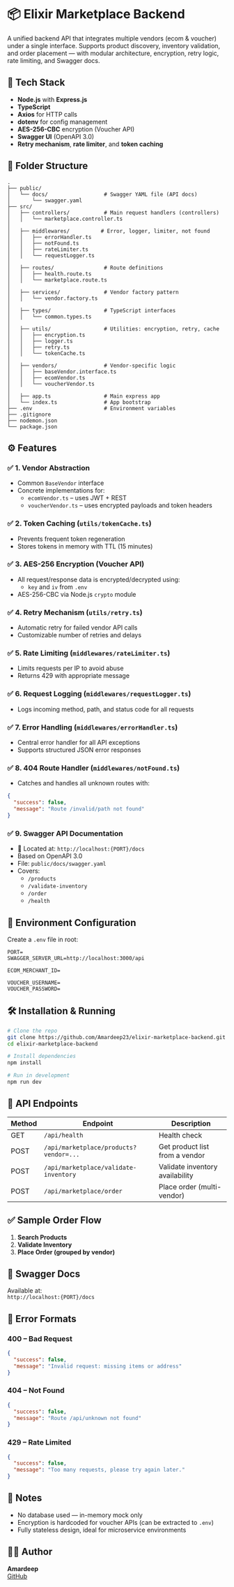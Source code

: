 # 📦 Elixir Marketplace Backend

A unified backend API that integrates multiple vendors (ecom & voucher) under a single interface. Supports product discovery, inventory validation, and order placement — with modular architecture, encryption, retry logic, rate limiting, and Swagger docs.

## 🚀 Tech Stack

- **Node.js** with **Express.js**
- **TypeScript**
- **Axios** for HTTP calls
- **dotenv** for config management
- **AES-256-CBC** encryption (Voucher API)
- **Swagger UI** (OpenAPI 3.0)
- **Retry mechanism**, **rate limiter**, and **token caching**

## 📂 Folder Structure

```
.
├── public/
│   └── docs/                  # Swagger YAML file (API docs)
│       └── swagger.yaml
├── src/
│   ├── controllers/           # Main request handlers (controllers)
│   │   └── marketplace.controller.ts
│
│   ├── middlewares/          # Error, logger, limiter, not found
│   │   ├── errorHandler.ts
│   │   ├── notFound.ts
│   │   ├── rateLimiter.ts
│   │   └── requestLogger.ts
│
│   ├── routes/                # Route definitions
│   │   ├── health.route.ts
│   │   └── marketplace.route.ts
│
│   ├── services/              # Vendor factory pattern
│   │   └── vendor.factory.ts
│
│   ├── types/                 # TypeScript interfaces
│   │   └── common.types.ts
│
│   ├── utils/                 # Utilities: encryption, retry, cache
│   │   ├── encryption.ts
│   │   ├── logger.ts
│   │   ├── retry.ts
│   │   └── tokenCache.ts
│
│   ├── vendors/               # Vendor-specific logic
│   │   ├── baseVendor.interface.ts
│   │   ├── ecomVendor.ts
│   │   └── voucherVendor.ts
│
│   ├── app.ts                 # Main express app
│   └── index.ts               # App bootstrap
├── .env                       # Environment variables
├── .gitignore
├── nodemon.json
└── package.json
```

## ⚙️ Features

### ✅ 1. Vendor Abstraction
- Common `BaseVendor` interface
- Concrete implementations for:
  - `ecomVendor.ts` – uses JWT + REST
  - `voucherVendor.ts` – uses encrypted payloads and token headers

### ✅ 2. Token Caching (`utils/tokenCache.ts`)
- Prevents frequent token regeneration
- Stores tokens in memory with TTL (15 minutes)

### ✅ 3. AES-256 Encryption (Voucher API)
- All request/response data is encrypted/decrypted using:
  - `key` and `iv` from `.env`
- AES-256-CBC via Node.js `crypto` module

### ✅ 4. Retry Mechanism (`utils/retry.ts`)
- Automatic retry for failed vendor API calls
- Customizable number of retries and delays

### ✅ 5. Rate Limiting (`middlewares/rateLimiter.ts`)
- Limits requests per IP to avoid abuse
- Returns 429 with appropriate message

### ✅ 6. Request Logging (`middlewares/requestLogger.ts`)
- Logs incoming method, path, and status code for all requests

### ✅ 7. Error Handling (`middlewares/errorHandler.ts`)
- Central error handler for all API exceptions
- Supports structured JSON error responses

### ✅ 8. 404 Route Handler (`middlewares/notFound.ts`)
- Catches and handles all unknown routes with:
```json
{
  "success": false,
  "message": "Route /invalid/path not found"
}
```

### ✅ 9. Swagger API Documentation
- 📄 Located at: `http://localhost:{PORT}/docs`
- Based on OpenAPI 3.0
- File: `public/docs/swagger.yaml`
- Covers:
  - `/products`
  - `/validate-inventory`
  - `/order`
  - `/health`

## 🔐 Environment Configuration

Create a `.env` file in root:

```env
PORT=
SWAGGER_SERVER_URL=http://localhost:3000/api

ECOM_MERCHANT_ID=

VOUCHER_USERNAME=
VOUCHER_PASSWORD=
```

## 🛠️ Installation & Running

```bash
# Clone the repo
git clone https://github.com/Amardeep23/elixir-marketplace-backend.git
cd elixir-marketplace-backend

# Install dependencies
npm install

# Run in development
npm run dev
```

## 🔗 API Endpoints

| Method | Endpoint                                | Description                     |
|--------|-----------------------------------------|---------------------------------|
| GET    | `/api/health`                           | Health check                    |
| POST   | `/api/marketplace/products?vendor=...`  | Get product list from a vendor |
| POST   | `/api/marketplace/validate-inventory`   | Validate inventory availability|
| POST   | `/api/marketplace/order`                | Place order (multi-vendor)     |

## ✅ Sample Order Flow

1. **Search Products**
2. **Validate Inventory**
3. **Place Order (grouped by vendor)**

## 📄 Swagger Docs

Available at:  
`http://localhost:{PORT}/docs`  

## 🔁 Error Formats

### 400 – Bad Request
```json
{
  "success": false,
  "message": "Invalid request: missing items or address"
}
```

### 404 – Not Found
```json
{
  "success": false,
  "message": "Route /api/unknown not found"
}
```

### 429 – Rate Limited
```json
{
  "success": false,
  "message": "Too many requests, please try again later."
}
```

## 📌 Notes

- No database used — in-memory mock only
- Encryption is hardcoded for voucher APIs (can be extracted to `.env`)
- Fully stateless design, ideal for microservice environments

## 👨‍💻 Author

**Amardeep**  
[GitHub](https://github.com/Amardeep23)
